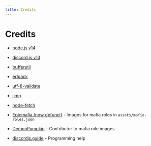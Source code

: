 ```yaml
---
title: Credits
---
```


# Credits

- [node.js v14](https://nodejs.org)
- [discord.js v13](https://www.npmjs.com/package/discord.js)
- [bufferutil](https://www.npmjs.com/package/bufferutil)
- [erlpack](https://github.com/discord/erlpack)
- [utf-8-validate](https://www.npmjs.com/package/utf-8-validate)
- [jimp](https://www.npmjs.com/package/jimp)
- [node-fetch](https://www.npmjs.com/package/node-fetch)

- [Epicmafia (now defunct)](https://www.reddit.com/r/epicmafia/) - Images for mafia roles in `assets/mafia-roles.json`
- [DemonPumpkin](https://youtube.com/channel/UCR3CVmAmefHHmMFBsuuwcaw) - Contributor to mafia role images

- [discordjs.guide](https://discordjs.guide) - Programming help